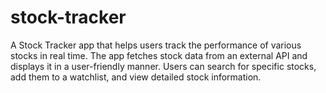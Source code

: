 # stock-tracker
A Stock Tracker app that helps users track the performance of various stocks in real time. The app fetches stock data from an external API and displays it in a user-friendly manner. Users can search for specific stocks, add them to a watchlist, and view detailed stock information.
